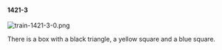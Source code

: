 #### 1421-3
![train-1421-3-0.png](https://github.com/lil-lab/nlvr/raw/master/nlvr/train/images/23/train-1421-3-0.png "train-1421-3-0.png")

There is a box with a black triangle, a yellow square and a blue square.